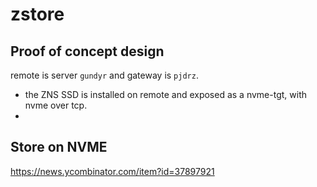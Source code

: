 # zstore

## Proof of concept design

remote is server `gundyr` and gateway is `pjdrz`.

- the ZNS SSD is installed on remote and exposed as a nvme-tgt, with nvme over
  tcp.
- 


## Store on NVME
https://news.ycombinator.com/item?id=37897921
